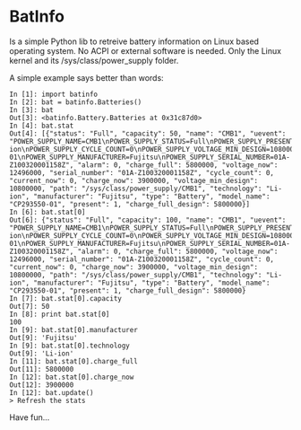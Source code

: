 BatInfo
=======

Is a simple Python lib to retreive battery information on Linux based operating system.
No ACPI or external software is needed.
Only the Linux kernel and its /sys/class/power_supply folder.

A simple example says better than words:

    In [1]: import batinfo
    In [2]: bat = batinfo.Batteries()
    In [3]: bat
    Out[3]: <batinfo.Battery.Batteries at 0x31c87d0>
    In [4]: bat.stat
    Out[4]: [{"status": "Full", "capacity": 50, "name": "CMB1", "uevent": "POWER_SUPPLY_NAME=CMB1\nPOWER_SUPPLY_STATUS=Full\nPOWER_SUPPLY_PRESENT=1\nPOWER_SUPPLY_TECHNOLOGY=Li-ion\nPOWER_SUPPLY_CYCLE_COUNT=0\nPOWER_SUPPLY_VOLTAGE_MIN_DESIGN=10800000\nPOWER_SUPPLY_VOLTAGE_NOW=12496000\nPOWER_SUPPLY_CURRENT_NOW=0\nPOWER_SUPPLY_CHARGE_FULL_DESIGN=5800000\nPOWER_SUPPLY_CHARGE_FULL=5800000\nPOWER_SUPPLY_CHARGE_NOW=3900000\nPOWER_SUPPLY_CAPACITY=100\nPOWER_SUPPLY_MODEL_NAME=CP293550-01\nPOWER_SUPPLY_MANUFACTURER=Fujitsu\nPOWER_SUPPLY_SERIAL_NUMBER=01A-Z100320001158Z", "alarm": 0, "charge_full": 5800000, "voltage_now": 12496000, "serial_number": "01A-Z100320001158Z", "cycle_count": 0, "current_now": 0, "charge_now": 3900000, "voltage_min_design": 10800000, "path": "/sys/class/power_supply/CMB1", "technology": "Li-ion", "manufacturer": "Fujitsu", "type": "Battery", "model_name": "CP293550-01", "present": 1, "charge_full_design": 5800000}]
    In [6]: bat.stat[0]
    Out[6]: {"status": "Full", "capacity": 100, "name": "CMB1", "uevent": "POWER_SUPPLY_NAME=CMB1\nPOWER_SUPPLY_STATUS=Full\nPOWER_SUPPLY_PRESENT=1\nPOWER_SUPPLY_TECHNOLOGY=Li-ion\nPOWER_SUPPLY_CYCLE_COUNT=0\nPOWER_SUPPLY_VOLTAGE_MIN_DESIGN=10800000\nPOWER_SUPPLY_VOLTAGE_NOW=12496000\nPOWER_SUPPLY_CURRENT_NOW=0\nPOWER_SUPPLY_CHARGE_FULL_DESIGN=5800000\nPOWER_SUPPLY_CHARGE_FULL=5800000\nPOWER_SUPPLY_CHARGE_NOW=3900000\nPOWER_SUPPLY_CAPACITY=100\nPOWER_SUPPLY_MODEL_NAME=CP293550-01\nPOWER_SUPPLY_MANUFACTURER=Fujitsu\nPOWER_SUPPLY_SERIAL_NUMBER=01A-Z100320001158Z", "alarm": 0, "charge_full": 5800000, "voltage_now": 12496000, "serial_number": "01A-Z100320001158Z", "cycle_count": 0, "current_now": 0, "charge_now": 3900000, "voltage_min_design": 10800000, "path": "/sys/class/power_supply/CMB1", "technology": "Li-ion", "manufacturer": "Fujitsu", "type": "Battery", "model_name": "CP293550-01", "present": 1, "charge_full_design": 5800000}
    In [7]: bat.stat[0].capacity
    Out[7]: 50
    In [8]: print bat.stat[0]
    100
    In [9]: bat.stat[0].manufacturer
    Out[9]: 'Fujitsu'
    In [9]: bat.stat[0].technology
    Out[9]: 'Li-ion'
    In [11]: bat.stat[0].charge_full
    Out[11]: 5800000
    In [12]: bat.stat[0].charge_now
    Out[12]: 3900000
    In [12]: bat.update()
    > Refresh the stats

Have fun...
